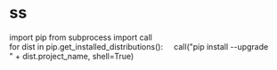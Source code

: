 # ss
import pip
from subprocess import call
for dist in pip.get_installed_distributions():
    call("pip install --upgrade " + dist.project_name, shell=True)
